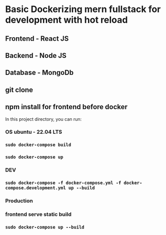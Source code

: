 # Basic Dockerizing mern fullstack for development with hot reload 

## Frontend - React JS
## Backend - Node JS
## Database - MongoDb

## git clone 
## npm install for frontend before docker

In this project directory, you can run:
### OS ubuntu - 22.04 LTS
### `sudo docker-compose build`
### `sudo docker-compose up`

### DEV
### `sudo docker-compose -f docker-compose.yml -f docker-compose.development.yml up --build`

### Production
### frontend serve static build
### `sudo docker-compose up --build`